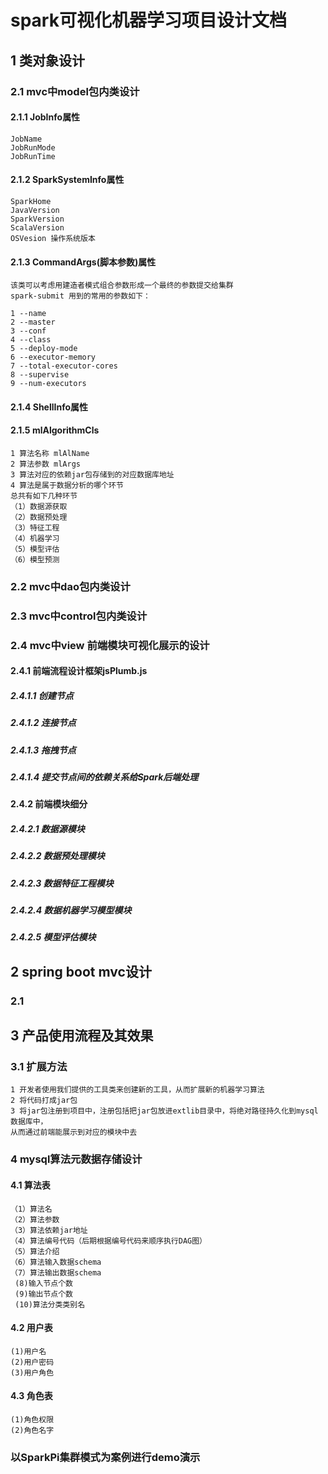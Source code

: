 #  spark可视化机器学习项目设计文档


## 1 类对象设计
### 2.1 mvc中model包内类设计

#### 2.1.1 JobInfo属性
    JobName
    JobRunMode
    JobRunTime

#### 2.1.2 SparkSystemInfo属性
    SparkHome
    JavaVersion
    SparkVersion
    ScalaVersion
    OSVesion 操作系统版本
#### 2.1.3 CommandArgs(脚本参数)属性
    该类可以考虑用建造者模式组合参数形成一个最终的参数提交给集群
    spark-submit 用到的常用的参数如下：

    1 --name
    2 --master
    3 --conf
    4 --class
    5 --deploy-mode
    6 --executor-memory
    7 --total-executor-cores
    8 --supervise
    9 --num-executors
#### 2.1.4 ShellInfo属性

#### 2.1.5 mlAlgorithmCls
    1 算法名称 mlAlName
    2 算法参数 mlArgs
    3 算法对应的依赖jar包存储到的对应数据库地址
    4 算法是属于数据分析的哪个环节
    总共有如下几种环节
    （1）数据源获取
    （2）数据预处理
    （3）特征工程
    （4）机器学习
    （5）模型评估
    （6）模型预测




### 2.2 mvc中dao包内类设计




### 2.3 mvc中control包内类设计



### 2.4 mvc中view 前端模块可视化展示的设计

#### 2.4.1 前端流程设计框架jsPlumb.js
##### 2.4.1.1 创建节点
##### 2.4.1.2 连接节点
##### 2.4.1.3 拖拽节点
##### 2.4.1.4 提交节点间的依赖关系给Spark后端处理


#### 2.4.2 前端模块细分
##### 2.4.2.1 数据源模块
##### 2.4.2.2 数据预处理模块
##### 2.4.2.3 数据特征工程模块
##### 2.4.2.4 数据机器学习模型模块
##### 2.4.2.5 模型评估模块





## 2 spring boot mvc设计

### 2.1


## 3 产品使用流程及其效果
### 3.1 扩展方法
    1 开发者使用我们提供的工具类来创建新的工具，从而扩展新的机器学习算法
    2 将代码打成jar包
    3 将jar包注册到项目中，注册包括把jar包放进extlib目录中，将绝对路径持久化到mysql数据库中，
    从而通过前端能展示到对应的模块中去

### 4 mysql算法元数据存储设计

#### 4.1 算法表
    （1）算法名
    （2）算法参数
    （3）算法依赖jar地址
    （4）算法编号代码（后期根据编号代码来顺序执行DAG图）
    （5）算法介绍
    （6）算法输入数据schema
    （7）算法输出数据schema
     (8)输入节点个数
     (9)输出节点个数
     (10)算法分类类别名
    
#### 4.2 用户表
    (1)用户名
    (2)用户密码
    (3)用户角色
#### 4.3 角色表
    (1)角色权限
    (2)角色名字
    
    
### 以SparkPi集群模式为案例进行demo演示





